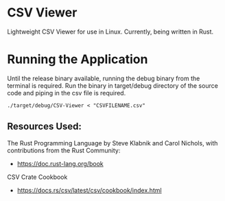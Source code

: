 # CSV Viewer
Lightweight CSV Viewer for use in Linux.
Currently, being written in Rust.


# Running the Application
Until the release binary available, running the debug binary from the terminal is required.
Run the binary in target/debug directory of the source code and piping in the csv file is required.
```
./target/debug/CSV-Viewer < "CSVFILENAME.csv"
```






## Resources Used:

The Rust Programming Language
by Steve Klabnik and Carol Nichols, with contributions from the Rust Community:
- https://doc.rust-lang.org/book

CSV Crate Cookbook
- https://docs.rs/csv/latest/csv/cookbook/index.html
